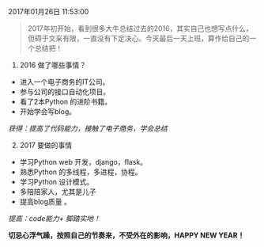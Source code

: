 2017年01月26日 11:53:00

> 2017年初开始，看到很多大牛总结过去的2016，其实自己也想写点什么，但碍于文采有限，一直没有下定决心。今天最后一天上班，算作给自己的一个总结把！

 


 1. 2016 做了哪些事情？
 - 进入一个电子商务的IT公司。
 - 参与公司的接口自动化项目。
 - 看了2本Python 的进阶书籍。
 - 开始学会写blog。
 
 *获得：提高了代码能力，接触了电子商务，学会总结*

 2. 2017 要做的事情
 - 学习Python web 开发，django，flask。
 - 熟悉Python 的多线程，多进程，协程。
 - 学习Python  设计模式。
 - 多陪陪家人，尤其是儿子
 - 提高blog质量 。
 
 *提高：code能力+ 脚踏实地！*




**切忌心浮气躁，按照自己的节奏来，不受外在的影响，HAPPY NEW YEAR！**